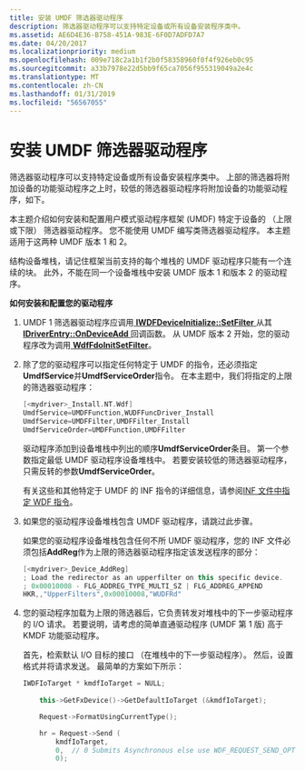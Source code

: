 ```yaml
---
title: 安装 UMDF 筛选器驱动程序
description: 筛选器驱动程序可以支持特定设备或所有设备安装程序类中。
ms.assetid: AE6D4E36-B758-451A-983E-6F0D7ADFD7A7
ms.date: 04/20/2017
ms.localizationpriority: medium
ms.openlocfilehash: 009e718c2a1b1f2b0f58358960f0f4f926eb0c95
ms.sourcegitcommit: a33b7978e22d5bb9f65ca7056f955319049a2e4c
ms.translationtype: MT
ms.contentlocale: zh-CN
ms.lasthandoff: 01/31/2019
ms.locfileid: "56567055"
---
```

# <a name="installing-a-umdf-filter-driver"></a>安装 UMDF 筛选器驱动程序


筛选器驱动程序可以支持特定设备或所有设备安装程序类中。 上部的筛选器将附加设备的功能驱动程序之上时，较低的筛选器驱动程序将附加设备的功能驱动程序，如下。

本主题介绍如何安装和配置用户模式驱动程序框架 (UMDF) 特定于设备的 （上限或下限） 筛选器驱动程序。 您不能使用 UMDF 编写类筛选器驱动程序。 本主题适用于这两种 UMDF 版本 1 和 2。

结构设备堆栈，请记住框架当前支持的每个堆栈的 UMDF 驱动程序只能有一个连续的块。 此外，不能在同一个设备堆栈中安装 UMDF 版本 1 和版本 2 的驱动程序。

**如何安装和配置您的驱动程序**

1.  UMDF 1 筛选器驱动程序应调用[ **IWDFDeviceInitialize::SetFilter** ](https://msdn.microsoft.com/library/windows/hardware/ff556985)从其[ **IDriverEntry::OnDeviceAdd** ](https://msdn.microsoft.com/library/windows/hardware/ff554896)回调函数。 从 UMDF 版本 2 开始，您的驱动程序改为调用[ **WdfFdoInitSetFilter**](https://msdn.microsoft.com/library/windows/hardware/ff547273)。

2.  除了您的驱动程序可以指定任何特定于 UMDF 的指令，还必须指定**UmdfService**并**UmdfServiceOrder**指令。 在本主题中，我们将指定的上限的筛选器驱动程序：

    ```cpp
    [<mydriver>_Install.NT.Wdf]
    UmdfService=UMDFFunction,WUDFFuncDriver_Install
    UmdfService=UMDFFilter,UMDFFilter_Install
    UmdfServiceOrder=UMDFFunction,UMDFFilter
    ```

    驱动程序添加到设备堆栈中列出的顺序**UmdfServiceOrder**条目。 第一个参数指定最低 UMDF 驱动程序设备堆栈中。 若要安装较低的筛选器驱动程序，只需反转的参数**UmdfServiceOrder**。

    有关这些和其他特定于 UMDF 的 INF 指令的详细信息，请参阅[INF 文件中指定 WDF 指令](specifying-wdf-directives-in-inf-files.md)。

3.  如果您的驱动程序设备堆栈包含 UMDF 驱动程序，请跳过此步骤。

    如果您的驱动程序设备堆栈包含任何不所 UMDF 驱动程序，您的 INF 文件必须包括**AddReg**作为上限的筛选器驱动程序指定该发送程序的部分：

    ```cpp
    [<mydriver>_Device_AddReg]
    ; Load the redirector as an upperfilter on this specific device.
    ; 0x00010008 - FLG_ADDREG_TYPE_MULTI_SZ | FLG_ADDREG_APPEND
    HKR,,"UpperFilters",0x00010008,"WUDFRd" 
    ```

4.  您的驱动程序加载为上限的筛选器后，它负责转发对堆栈中的下一步驱动程序的 I/O 请求。 若要说明，请考虑的简单直通驱动程序 (UMDF 第 1 版) 高于 KMDF 功能驱动程序。

    首先，检索默认 I/O 目标的接口 （在堆栈中的下一步驱动程序）。 然后，设置格式并将请求发送。 最简单的方案如下所示：

    ```cpp
    IWDFIoTarget * kmdfIoTarget = NULL;
        
        this->GetFxDevice()->GetDefaultIoTarget (&kmdfIoTarget);

        Request->FormatUsingCurrentType();

        hr = Request->Send (
            kmdfIoTarget, 
            0,  // 0 Submits Asynchronous else use WDF_REQUEST_SEND_OPTION_SYNCHRONOUS
            0);
    ```

 

 





